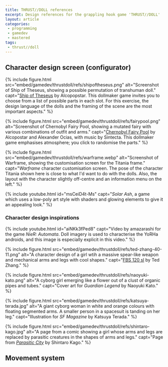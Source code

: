 ```yaml
---
title: THRUST//DOLL references
excerpt: Design references for the grappling hook game 'THRUST//DOLL'
layout: article
categories:
 - programming
 - gamedev
 - mastered
tags:
 - thrust//doll
---
```

## Character design screen (configurator)

{% include figure.html src="embed/gamedev/thrustdoll/refs/shipoftheseus.png" alt="Screenshot of Ship of Theseus, showing a possible permutation of transhuman doll." capt="[Ship of Theseus](https://ramheadedgirl.com/games/shipoftheseus/) by Alcopopstar. This dollmaker game invites you to choose from a list of possible parts in each slot. For this exercise, the design language of the dolls and the framing of the scene are the most important aspects." %}

{% include figure.html src="embed/gamedev/thrustdoll/refs/fairypool.png" alt="Screenshot of Chernobyl Fairy Pool, showing a mutated  fairy with various combinations of outfit and arms." capt="[Chernobyl Fairy Pool](https://ocias.com/works/chernobyl-fairy-pool/) by Alcopostar and Alexander Ocias, with music by Sintecta. This dollmaker game emphasises atmosphere; you click to randomise the parts." %}

{% include figure.html src="embed/gamedev/thrustdoll/refs/warframe.webp" alt="Screenshot of Warframe, showing the customisation screen for the Titania frame." capt="<cite>Warframe</cite> character customisation screen. The pose of the character Titania shown here is close to what I'd want to do with the dolls. Also, the layout with the character slightly off-centre and an information menu on the left." %}

{% include youtube.html id="msCeiD4t-Ms" capt="<cite>Solar Ash</cite>, a game which uses a low-poly art style with shaders and glowing elements to give it an appealing look." %}

### Character design inspirations

{% include youtube.html id="aiNKk3fPed8" capt="Video by amazarashi for the game <cite>NieR: Automata</cite>. Doll imagery is used to characterise the YoRHa androids, and this image is especially explicit in this video." %}

{% include figure.html src="embed/gamedev/thrustdoll/refs/ted-zhang-40-11.png" alt="A character design of a girl wtih a massive spear-like weapon and mechanical arms and legs with cool shapes." capt="[FBS 120 sl](https://www.artstation.com/artwork/mzdkg1) by Ted Zhang." %}

{% include figure.html src="embed/gamedev/thrustdoll/refs/naoyuki-kato.png" alt="A cyborg girl emerging like a flower out of a clust of organic pipes and tubes." capt="Cover art for <cite>Guardian Legend</cite> by Naoyuki Kato." %}

{% include figure.html src="embed/gamedev/thrustdoll/refs/katsuya-terada.jpg" alt="A giant cyborg woman in white and orange colours with floating segmented arms. A smaller person in a spacesuit is tanding on her leg." capt="Illustration for <cite>SF Magazine</cite> by Katsuya Terada." %}

{% include figure.html src="embed/gamedev/thrustdoll/refs/shintaro-kago.jpg" alt="A page from a comic showing a girl whose arms and legs are replaced by parasitic creatures in the shapes of arms and legs." capt="Page from [<cite>Parasitic City</cite>](https://hollow-press.net/collections/shintaro-kago/products/parasitic-city-0-preorder-15-off) by Shintaro Kago." %}

## Movement system

